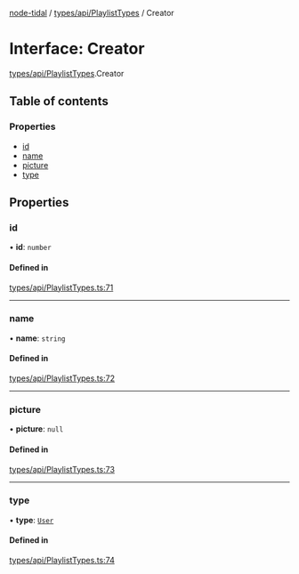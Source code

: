 [node-tidal](../README.md) / [types/api/PlaylistTypes](../modules/types_api_PlaylistTypes.md) / Creator

# Interface: Creator

[types/api/PlaylistTypes](../modules/types_api_PlaylistTypes.md).Creator

## Table of contents

### Properties

- [id](types_api_PlaylistTypes.Creator.md#id)
- [name](types_api_PlaylistTypes.Creator.md#name)
- [picture](types_api_PlaylistTypes.Creator.md#picture)
- [type](types_api_PlaylistTypes.Creator.md#type)

## Properties

### id

• **id**: `number`

#### Defined in

[types/api/PlaylistTypes.ts:71](https://github.com/Mawco/node-tidal/blob/7587986/src/types/api/PlaylistTypes.ts#L71)

___

### name

• **name**: `string`

#### Defined in

[types/api/PlaylistTypes.ts:72](https://github.com/Mawco/node-tidal/blob/7587986/src/types/api/PlaylistTypes.ts#L72)

___

### picture

• **picture**: ``null``

#### Defined in

[types/api/PlaylistTypes.ts:73](https://github.com/Mawco/node-tidal/blob/7587986/src/types/api/PlaylistTypes.ts#L73)

___

### type

• **type**: [`User`](../enums/types_api_PlaylistTypes.Type.md#user)

#### Defined in

[types/api/PlaylistTypes.ts:74](https://github.com/Mawco/node-tidal/blob/7587986/src/types/api/PlaylistTypes.ts#L74)
